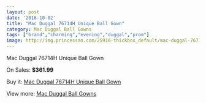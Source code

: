 ```yaml
---
layout: post
date: '2016-10-02'
title: "Mac Duggal 76714H Unique Ball Gown"
category: Mac Duggal Ball Gowns
tags: ["brand","charming","evening","duggal","prom"]
image: http://img.princessan.com/25916-thickbox_default/mac-duggal-76714h-unique-ball-gown.jpg
---
```

Mac Duggal 76714H Unique Ball Gown

On Sales: **$361.99**
<a href="https://www.princessan.com/en/11931-mac-duggal-76714h-unique-ball-gown.html"><amp-img layout="responsive" width="600" height="600" src="//img.princessan.com/25916-thickbox_default/mac-duggal-76714h-unique-ball-gown.jpg" alt="Mac Duggal 76714H Unique Ball Gown 0" /></a>
<a href="https://www.princessan.com/en/11931-mac-duggal-76714h-unique-ball-gown.html"><amp-img layout="responsive" width="600" height="600" src="//img.princessan.com/25917-thickbox_default/mac-duggal-76714h-unique-ball-gown.jpg" alt="Mac Duggal 76714H Unique Ball Gown 1" /></a>
<a href="https://www.princessan.com/en/11931-mac-duggal-76714h-unique-ball-gown.html"><amp-img layout="responsive" width="600" height="600" src="//img.princessan.com/25918-thickbox_default/mac-duggal-76714h-unique-ball-gown.jpg" alt="Mac Duggal 76714H Unique Ball Gown 2" /></a>

Buy it: [Mac Duggal 76714H Unique Ball Gown](https://www.princessan.com/en/11931-mac-duggal-76714h-unique-ball-gown.html "Mac Duggal 76714H Unique Ball Gown")

View more: [Mac Duggal Ball Gowns](https://www.princessan.com/en/84- "Mac Duggal Ball Gowns")